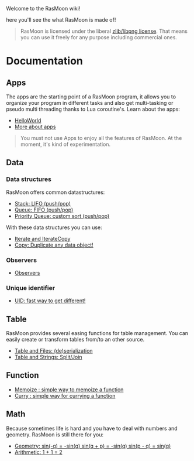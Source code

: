 Welcome to the RasMoon wiki!

here you'll see the what RasMoon is made of!

> RasMoon is licensed under the liberal [zlib/libpng license](http://opensource.org/licenses/zlib-license.php). That means you can use it freely for any purpose including commercial ones.

# Documentation

## Apps
The apps are the starting point of a RasMoon program, it allows you to organize your program in different tasks and also get multi-tasking or pseudo multi threading thanks to Lua coroutine's.
Learn about the apps:
* [HelloWorld](https://github.com/jdourlens/RasMoon/wiki/HelloWorld)
* [More about apps](https://github.com/jdourlens/RasMoon/wiki/Apps) 

> You must not use Apps to enjoy all the features of RasMoon. At the moment, it's kind of experimentation.

## Data
### Data structures
RasMoon offers common datastructures:
* [Stack: LIFO (push/pop)](https://github.com/jdourlens/RasMoon/wiki/Stack)
* [Queue: FIFO (push/pop)](https://github.com/jdourlens/RasMoon/wiki/Queue)
* [Priority Queue: custom sort (push/pop)](https://github.com/jdourlens/RasMoon/wiki/PriorityQueue)

With these data structures you can use:
* [Iterate and IterateCopy](https://github.com/jdourlens/RasMoon/wiki/Iterate)
* [Copy: Duplicate any data object!](https://github.com/jdourlens/RasMoon/wiki/Copy)

### Observers
* [Observers](https://github.com/jdourlens/RasMoon/wiki/Observers)

### Unique identifier
* [UID: fast way to get different!](https://github.com/jdourlens/RasMoon/wiki/UID)

## Table
RasMoon provides several easing functions for table management. You can easily create or transform tables from/to an other source.

* [Table and Files: (de)serialization](https://github.com/jdourlens/RasMoon/wiki/Table-and-Files)
* [Table and Strings: Split/Join](https://github.com/jdourlens/RasMoon/wiki/Table-and-String)

## Function

* [Memoize : simple way to memoize a function](https://github.com/jdourlens/RasMoon/wiki/Memoize)
* [Curry : simple way for currying a function](https://github.com/jdourlens/RasMoon/wiki/Curry)

## Math

Because sometimes life is hard and you have to deal with numbers and geometry. RasMoon is still there for you:
* [Geometry: sin(-q) = -sin(q) sin(q + p) = -sin(q) sin(p - q) = sin(q)](https://github.com/jdourlens/RasMoon/wiki/Geometry)
* [Arithmetic: 1 + 1 = 2](https://github.com/jdourlens/RasMoon/wiki/Arithmetic)